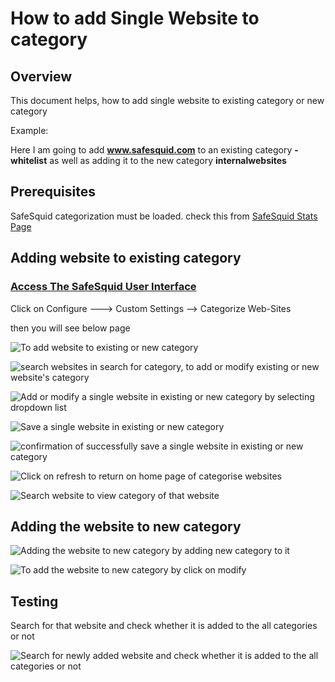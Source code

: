 # How to add Single Website to category

## Overview

This document helps, how to add single website to existing category or new category

Example:

Here I am going to add **www.safesquid.com** to an existing category **-whitelist** as well as adding it to the new category **internalwebsites**

## Prerequisites

SafeSquid categorization must be loaded. check this from [SafeSquid Stats Page](https://help.safesquid.com/portal/en/kb/articles/use-statistics-to-view-safesquid-stats)

## Adding website to existing category

### [Access The SafeSquid User Interface](https://help.safesquid.com/portal/en/kb/articles/access-the-safesquid-user-interface)

Click on Configure ---> Custom Settings --> Categorize Web-Sites

then you will see below page

![To add website to existing or new category ](/img/How_To/How_to_add_single_website_to_category/image1.webp)

![search websites in search for category, to add or modify existing or new website's category](/img/How_To/How_to_add_single_website_to_category/image2.webp)

![Add or modify a single website in existing or new category by selecting dropdown list](/img/How_To/How_to_add_single_website_to_category/image3.webp)

![Save a single website in existing or new category ](/img/How_To/How_to_add_single_website_to_category/image4.webp)

![confirmation of successfully save a single website in existing or new category ](/img/How_To/How_to_add_single_website_to_category/image5.webp)

![Click on refresh to return on home page of categorise websites](/img/How_To/How_to_add_single_website_to_category/image6.webp)

![Search website to view category of that website](/img/How_To/How_to_add_single_website_to_category/image7.webp)

## Adding the website to new category

![Adding the website to new category by adding new category to it](/img/How_To/How_to_add_single_website_to_category/image8.webp)

![To add the website to new category by click on modify](/img/How_To/How_to_add_single_website_to_category/image9.webp)

## Testing

Search for that website and check whether it is added to the all categories or not

![Search for newly added website and check whether it is added to the all categories or not](/img/How_To/How_to_add_single_website_to_category/image10.webp)
